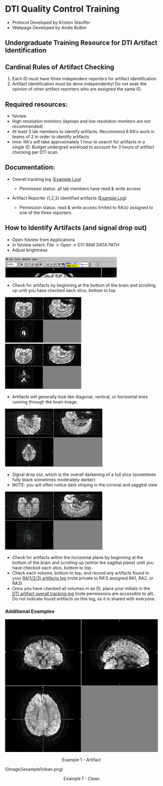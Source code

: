# DTI Quality Control Training 
- Protocol Developed by Kristen Stauffer
- Webpage Developed by Andie Bulbin

## Undergraduate Training Resource for DTI Artifact Identification

## Cardinal Rules of Artifact Checking
1. Each ID must have three independent reporters for artifact identification
1. Artifact identification must be done independently! Do not seek the opinion of other artifact reporters who are assigned the same ID. 

## Required resources: 
- fslview
- High resolution monitors (laptops and low resolution monitors are not recommended)
- At least 3 lab members to identify artifacts. Recommend 6 RA's work in teams of 2 in order to identify artifacts
- time: RA's will take approximately 1 hour to search for artifacts in a single ID. Budget undergrad workload to account for 3 hours of artifact checking per DTI scan. 

## Documentation: 
- Overall tracking log ([Example Log](https://docs.google.com/spreadsheets/d/e/2PACX-1vSxzCu0iLoKPHfjUIQ4U8b0XRmddBITwl3lmU0p7yyOHU1KJ6huS4SGx6KZfddjeG2HJKbbIGOttc2P/pub?output=xlsx))
    - Permission status: all lab members have read & write access
    
- Artifact Reporter (1,2,3) identified artifacts ([Example Log](https://docs.google.com/spreadsheets/d/e/2PACX-1vR_khA-rgupFDCrYI_BwQ8pNFJB3AxZVUzgOLU1zO9uoOws7NpPhKlzmB8eidODk6oXd4JzEVSYdOxb/pub?output=xlsx))
    - Permission status: read & write access limited to RA(s) assigned to one of the three reporters
    
## How to Identify Artifacts (and signal drop out)
- Open fslview from Applications
- In fslview select: File -> Open -> DTI RAW DATA PATH
- Adjust brightness

![Image](brightness.png)
- Check for artifacts by beginning at the bottom of the brain and scrolling up until you have checked each slice, bottom to top

![Image](artifact1.png) ![Image](artifact2.png)
- Artifacts will generally look like diagonal, vertical, or horizontal lines running through the brain image.

![Image](artifact3.png)
- Signal drop out, which is the overall darkening of a full slice (sometimes fully black sometimes moderately darker)
- NOTE: you will often notice dark striping in the coronal and saggital view

![Image](artifact4.png)
- Check for artifacts within the horizontal plane by beginning at the bottom of the brain and scrolling up (within the sagittal plane)  until you have checked each slice, bottom to top. 
- Check each volume, bottom to top, and record any artifacts found in your [RA(1/2/3) artifacts log](https://docs.google.com/spreadsheets/d/e/2PACX-1vR_khA-rgupFDCrYI_BwQ8pNFJB3AxZVUzgOLU1zO9uoOws7NpPhKlzmB8eidODk6oXd4JzEVSYdOxb/pub?output=xlsx) (note private to RA'S assigned RA1, RA2, or RA3)
- Once you have checked all volumes in an ID, place your initials in the [DTI artifact overall tracking log](https://docs.google.com/spreadsheets/d/e/2PACX-1vSxzCu0iLoKPHfjUIQ4U8b0XRmddBITwl3lmU0p7yyOHU1KJ6huS4SGx6KZfddjeG2HJKbbIGOttc2P/pub?output=xlsx) (note permissions are accessible to all). Do not indicate found artifacts on this log, as it is shared with everyone.

### Additional Examples

![Image](example1artifact.png)
<p style="text-align: center;">
Example 1 - Artifact
</p>
![Image](example1clean.png)
<p style="text-align: center;">
Example 1 - Clean
</p>
